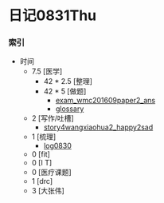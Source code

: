 # 日记0831Thu
   
### 索引

- 时间
    + 7.5 [医学]
        + 42 * 2.5 [整理] 
        + 42 * 5   [做题]
            * [exam_wmc201609paper2_ans](https://github.com/zhangshiyinrunwithcc/wmc/blob/470438f19daca3f9de9280a85c24cc77538d1dcd/exam_wmc201609paper2_ans.mdown)
            * [glossary](https://github.com/zhangshiyinrunwithcc/wmc/blob/470438f19daca3f9de9280a85c24cc77538d1dcd/glossary)    
    + 2 [写作/吐槽]
        * [story4wangxiaohua2_happy2sad](https://github.com/zhangshiyinrunwithcc/zsy.github.io/blob/462d32b7823d294bc7aef274d930d3f4c6f74310/story4wangxiaohua2_happy2sad.mdown)
    + 1 [梳理]
        * [log0830](https://github.com/zhangshiyinrunwithcc/zsy.github.io/blob/462d32b7823d294bc7aef274d930d3f4c6f74310/log0830.mdown) 
    + 0 [fit]
    + 0 [I T]
    + 0 [医疗课题]
    + 1 [drc]
    + 3 [大张伟]



